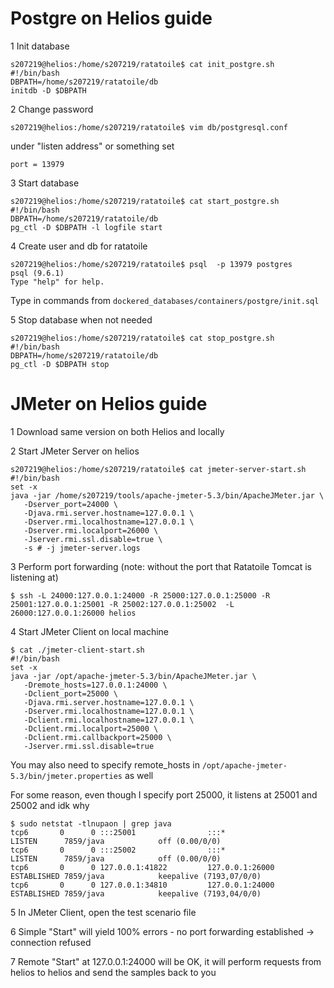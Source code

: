 # Postgre on Helios guide

1 Init database
```
s207219@helios:/home/s207219/ratatoile$ cat init_postgre.sh
#!/bin/bash
DBPATH=/home/s207219/ratatoile/db
initdb -D $DBPATH
```

2 Change password
```
s207219@helios:/home/s207219/ratatoile$ vim db/postgresql.conf
```
under "listen address" or something set
```
port = 13979
```

3 Start database
```
s207219@helios:/home/s207219/ratatoile$ cat start_postgre.sh 
#!/bin/bash
DBPATH=/home/s207219/ratatoile/db
pg_ctl -D $DBPATH -l logfile start
```

4 Create user and db for ratatoile
```
s207219@helios:/home/s207219/ratatoile$ psql  -p 13979 postgres  
psql (9.6.1)
Type "help" for help.
```
Type in commands from ```dockered_databases/containers/postgre/init.sql```

5 Stop database when not needed

```
s207219@helios:/home/s207219/ratatoile$ cat stop_postgre.sh 
#!/bin/bash
DBPATH=/home/s207219/ratatoile/db
pg_ctl -D $DBPATH stop
```

# JMeter on Helios guide

1 Download same version on both Helios and locally

2 Start JMeter Server on helios
```
s207219@helios:/home/s207219/ratatoile$ cat jmeter-server-start.sh 
#!/bin/bash
set -x
java -jar /home/s207219/tools/apache-jmeter-5.3/bin/ApacheJMeter.jar \
   -Dserver_port=24000 \
   -Djava.rmi.server.hostname=127.0.0.1 \
   -Dserver.rmi.localhostname=127.0.0.1 \
   -Dserver.rmi.localport=26000 \
   -Jserver.rmi.ssl.disable=true \
   -s # -j jmeter-server.logs
```
3 Perform port forwarding (note: without the port that Ratatoile Tomcat is listening at)
```
$ ssh -L 24000:127.0.0.1:24000 -R 25000:127.0.0.1:25000 -R 25001:127.0.0.1:25001 -R 25002:127.0.0.1:25002  -L 26000:127.0.0.1:26000 helios
```
4 Start JMeter Client on local machine
```
$ cat ./jmeter-client-start.sh 
#!/bin/bash
set -x
java -jar /opt/apache-jmeter-5.3/bin/ApacheJMeter.jar \
   -Dremote_hosts=127.0.0.1:24000 \
   -Dclient_port=25000 \
   -Djava.rmi.server.hostname=127.0.0.1 \
   -Dserver.rmi.localhostname=127.0.0.1 \
   -Dclient.rmi.localhostname=127.0.0.1 \
   -Dclient.rmi.localport=25000 \
   -Dclient.rmi.callbackport=25000 \
   -Jserver.rmi.ssl.disable=true
```
You may also need to specify remote_hosts in ```/opt/apache-jmeter-5.3/bin/jmeter.properties``` as well

For some reason, even though I specify port 25000, it listens at 25001 and 25002 and idk why
```
$ sudo netstat -tlnupaon | grep java
tcp6       0      0 :::25001                :::*                    LISTEN      7859/java            off (0.00/0/0)
tcp6       0      0 :::25002                :::*                    LISTEN      7859/java            off (0.00/0/0)
tcp6       0      0 127.0.0.1:41822         127.0.0.1:26000         ESTABLISHED 7859/java            keepalive (7193,07/0/0)
tcp6       0      0 127.0.0.1:34810         127.0.0.1:24000         ESTABLISHED 7859/java            keepalive (7193,04/0/0)
```
5 In JMeter Client, open the test scenario file

6 Simple "Start" will yield 100% errors - no port forwarding established -> connection refused

7 Remote "Start" at 127.0.0.1:24000 will be OK, it will perform requests from helios to helios and send the samples back to you